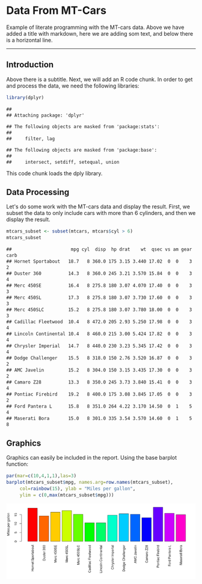 # Data From MT-Cars

Example of literate programming with the MT-cars data. Above we have added a title with markdown, here we are adding som text, and below there is a horizontal line.

***

## Introduction

Above there is a subtitle. Next, we will add an R code chunk. In order to get and process the data, we need the following libraries:

```r
library(dplyr)
```

```
## 
## Attaching package: 'dplyr'
```

```
## The following objects are masked from 'package:stats':
## 
##     filter, lag
```

```
## The following objects are masked from 'package:base':
## 
##     intersect, setdiff, setequal, union
```
This code chunk loads the dply library.

## Data Processing

Let's do some work with the MT-cars data and display the result. First, we subset the data to only include cars with more than 6 cylinders, and then we display the result.

```r
mtcars_subset <- subset(mtcars, mtcars$cyl > 6)
mtcars_subset
```

```
##                      mpg cyl  disp  hp drat    wt  qsec vs am gear carb
## Hornet Sportabout   18.7   8 360.0 175 3.15 3.440 17.02  0  0    3    2
## Duster 360          14.3   8 360.0 245 3.21 3.570 15.84  0  0    3    4
## Merc 450SE          16.4   8 275.8 180 3.07 4.070 17.40  0  0    3    3
## Merc 450SL          17.3   8 275.8 180 3.07 3.730 17.60  0  0    3    3
## Merc 450SLC         15.2   8 275.8 180 3.07 3.780 18.00  0  0    3    3
## Cadillac Fleetwood  10.4   8 472.0 205 2.93 5.250 17.98  0  0    3    4
## Lincoln Continental 10.4   8 460.0 215 3.00 5.424 17.82  0  0    3    4
## Chrysler Imperial   14.7   8 440.0 230 3.23 5.345 17.42  0  0    3    4
## Dodge Challenger    15.5   8 318.0 150 2.76 3.520 16.87  0  0    3    2
## AMC Javelin         15.2   8 304.0 150 3.15 3.435 17.30  0  0    3    2
## Camaro Z28          13.3   8 350.0 245 3.73 3.840 15.41  0  0    3    4
## Pontiac Firebird    19.2   8 400.0 175 3.08 3.845 17.05  0  0    3    2
## Ford Pantera L      15.8   8 351.0 264 4.22 3.170 14.50  0  1    5    4
## Maserati Bora       15.0   8 301.0 335 3.54 3.570 14.60  0  1    5    8
```
## Graphics

Graphics can easily be included in the report. Using the base barplot function: 


```r
par(mar=c(10,4,1,1),las=3)
barplot(mtcars_subset$mpg, names.arg=row.names(mtcars_subset),
     col=rainbow(15), ylab = "Miles per gallon", 
     ylim = c(0,max(mtcars_subset$mpg)))
```

![Figure 1: MPG for cars with more that 6 cylinders](figure/bar_chart_mtcars-1.png)

